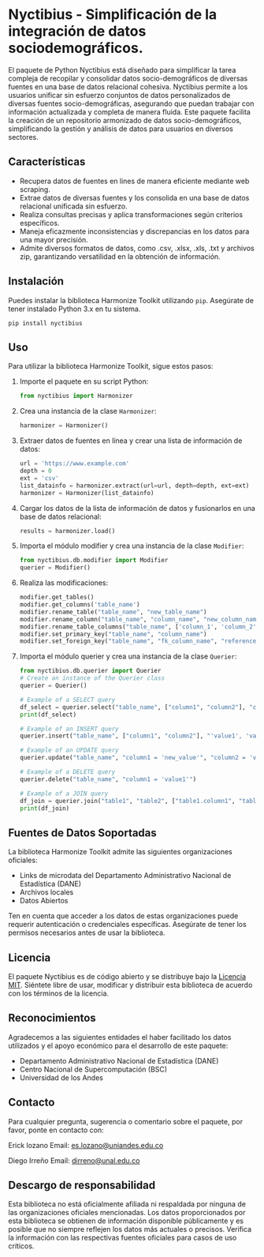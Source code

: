 # Nyctibius - Simplificación de la integración de datos sociodemográficos.


El paquete de Python Nyctibius está diseñado para simplificar la tarea compleja de recopilar y consolidar datos socio-demográficos de diversas fuentes en una base de datos relacional cohesiva. Nyctibius permite a los usuarios unificar sin esfuerzo conjuntos de datos personalizados de diversas fuentes socio-demográficas, asegurando que puedan trabajar con información actualizada y completa de manera fluida. Este paquete facilita la creación de un repositorio armonizado de datos socio-demográficos, simplificando la gestión y análisis de datos para usuarios en diversos sectores.

## Características

- Recupera datos de fuentes en lines de manera eficiente mediante web scraping.
- Extrae datos de diversas fuentes y los consolida en una base de datos relacional unificada sin esfuerzo.
- Realiza consultas precisas y aplica transformaciones según criterios específicos.
- Maneja eficazmente inconsistencias y discrepancias en los datos para una mayor precisión.
- Admite diversos formatos de datos, como .csv, .xlsx, .xls, .txt y archivos zip, garantizando versatilidad en la obtención de información.

## Instalación

Puedes instalar la biblioteca Harmonize Toolkit utilizando `pip`. Asegúrate de tener instalado Python 3.x en tu sistema.

```shell
pip install nyctibius
```

## Uso

Para utilizar la biblioteca Harmonize Toolkit, sigue estos pasos:

1. Importe el paquete en su script Python:

   ```python
   from nyctibius import Harmonizer
   ```

2. Crea una instancia de la clase `Harmonizer`:

   ```python
   harmonizer = Harmonizer()
   ```

3. Extraer datos de fuentes en línea y crear una lista de información de datos:

   ```python
   url = 'https://www.example.com'
   depth = 0
   ext = 'csv'
   list_datainfo = harmonizer.extract(url=url, depth=depth, ext=ext)
   harmonizer = Harmonizer(list_datainfo)
   ```

4. Cargar los datos de la lista de información de datos y fusionarlos en una base de datos relacional:

   ```python
   results = harmonizer.load()
   ```

5. Importa el módulo modifier y crea una instancia de la clase `Modifier`:

   ```python
   from nyctibius.db.modifier import Modifier
   querier = Modifier()
   ```
   
6. Realiza las modificaciones:

   ```python
   modifier.get_tables()
   modifier.get_columns('table_name')
   modifier.rename_table("table_name", "new_table_name")
   modifier.rename_column("table_name", "column_name", "new_column_name")
   modifier.rename_table_columns("table_name", ['column_1', 'column_2', 'column_3', ...]))
   modifier.set_primary_key("table_name", "column_name")
   modifier.set_foreign_key("table_name", "fk_column_name", "referenced_table_name", "referenced_column_name")
   ```
   
7. Importa el módulo querier y crea una instancia de la clase `Querier`:

   ```python
   from nyctibius.db.querier import Querier
   # Create an instance of the Querier class
   querier = Querier()
   
   # Example of a SELECT query
   df_select = querier.select("table_name", ["column1", "column2"], "column1 > 5", 10)
   print(df_select)
   
   # Example of an INSERT query
   querier.insert("table_name", ["column1", "column2"], "'value1', 'value2'")
   
   # Example of an UPDATE query
   querier.update("table_name", "column1 = 'new_value'", "column2 = 'value2'")
   
   # Example of a DELETE query
   querier.delete("table_name", "column1 = 'value1'")
   
   # Example of a JOIN query
   df_join = querier.join("table1", "table2", ["table1.column1", "table2.column2"], "INNER", "table1.id = table2.id")
   print(df_join)
   ```

## Fuentes de Datos Soportadas

La biblioteca Harmonize Toolkit admite las siguientes organizaciones oficiales:

- Links de microdata del Departamento Administrativo Nacional de Estadística (DANE)
- Archivos locales
- Datos Abiertos

Ten en cuenta que acceder a los datos de estas organizaciones puede requerir autenticación o credenciales específicas. Asegúrate de tener los permisos necesarios antes de usar la biblioteca.

## Licencia

El paquete Nyctibius es de código abierto y se distribuye bajo la [Licencia MIT](https://opensource.org/licenses/MIT). Siéntete libre de usar, modificar y distribuir esta biblioteca de acuerdo con los términos de la licencia.

## Reconocimientos

Agradecemos a las siguientes entidades el haber facilitado los datos utilizados y el apoyo económico para el desarrollo de este paquete:

- Departamento Administrativo Nacional de Estadística (DANE)
- Centro Nacional de Supercomputación (BSC)
- Universidad de los Andes

## Contacto

Para cualquier pregunta, sugerencia o comentario sobre el paquete, por favor, ponte en contacto con:

Erick lozano 
Email: es.lozano@uniandes.edu.co

Diego Irreño
Email: dirreno@unal.edu.co

## Descargo de responsabilidad

Esta biblioteca no está oficialmente afiliada ni respaldada por ninguna de las organizaciones oficiales mencionadas. Los datos proporcionados por esta biblioteca se obtienen de información disponible públicamente y es posible que no siempre reflejen los datos más actuales o precisos. Verifica la información con las respectivas fuentes oficiales para casos de uso críticos.